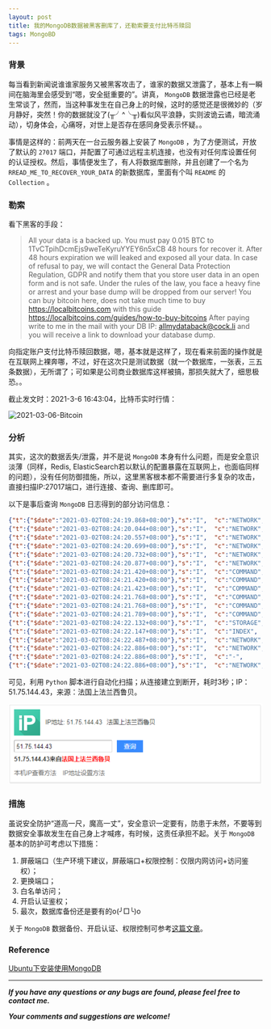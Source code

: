 ```yaml
---
layout: post
title: 我的MongoDB数据被黑客删库了，还勒索要支付比特币赎回
tags: MongoBD
---
```


### 背景

每当看到新闻说谁谁家服务又被黑客攻击了，谁家的数据又泄露了，基本上有一瞬间在脑海里会感受到“嗯，安全挺重要的”。讲真， `MongoDB` 数据泄露也已经是老生常谈了，然而，当这种事发生在自己身上的时候，这时的感觉还是很微妙的（岁月静好，突然！你的数据就没了(╥╯^╰╥)看似风平浪静，实则波诡云谲，暗流涌动），切身体会，心痛呀，对世上是否存在感同身受表示怀疑。。

事情是这样的：前两天在一台云服务器上安装了 `MongoDB` ，为了方便测试，开放了默认的 `27017` 端口，并配置了可通过远程主机连接，也没有对任何库设置任何的认证授权。然后，事情便发生了，有人将数据库删除，并且创建了一个名为 `RREAD_ME_TO_RECOVER_YOUR_DATA` 的新数据库，里面有个叫 `README` 的 `Collection` 。

### 勒索

看下黑客的手段：

> All your data is a backed up. You must pay 0.015 BTC to 1TvCTpihDcmEjs9weTeKyruYYEY6n5xCB 48 hours for recover it. After 48 hours expiration we will leaked and exposed all your data. In case of refusal to pay, we will contact the General Data Protection Regulation, GDPR and notify them that you store user data in an open form and is not safe. Under the rules of the law, you face a heavy fine or arrest and your base dump will be dropped from our server! You can buy bitcoin here, does not take much time to buy https://localbitcoins.com with this guide https://localbitcoins.com/guides/how-to-buy-bitcoins After paying write to me in the mail with your DB IP: allmydataback@cock.li and you will receive a link to download your database dump.

向指定账户支付比特币赎回数据，嗯，基本就是这样了，现在看来前面的操作就是在互联网上裸奔哪，不过，好在这次只是测试数据（就一个数据库，一张表，三五条数据），无所谓了；可如果是公司商业数据库这样被搞，那损失就大了，细思极恐。。

截止发文时：2021-3-6 16:43:04，比特币实时行情：

![2021-03-06-Bitcoin](https://github.com/heartsuit/heartsuit.github.io/raw/master/pictures/2021-03-06-Bitcoin)

### 分析

其实，这次的数据丢失/泄露，并不是说 `MongoDB` 本身有什么问题，而是安全意识淡薄（同样，Redis, ElasticSearch若以默认的配置暴露在互联网上，也面临同样的问题），没有任何防御措施，所以，这里黑客根本都不需要进行多复杂的攻击，直接扫描IP:27017端口，进行连接、查询、删库即可。

以下是事后查询 `MongoDB` 日志得到的部分访问信息：

``` json
{"t":{"$date":"2021-03-02T08:24:19.868+08:00"},"s":"I",  "c":"NETWORK",  "id":22943,   "ctx":"listener","msg":"Connection accepted","attr":{"remote":"51.75.144.43:46064","connectionId":2480072,"connectionCount":9}}
{"t":{"$date":"2021-03-02T08:24:20.044+08:00"},"s":"I",  "c":"NETWORK",  "id":51800,   "ctx":"conn2480072","msg":"client metadata","attr":{"remote":"51.75.144.43:46064","client":"conn2480072","doc":{"driver":{"name":"PyMongo","version":"3.11.2"},"os":{"type":"Linux","name":"Linux","architecture":"x86_64","version":"5.4.0-66-generic"},"platform":"CPython 3.8.5.final.0"}}}
{"t":{"$date":"2021-03-02T08:24:20.557+08:00"},"s":"I",  "c":"NETWORK",  "id":22943,   "ctx":"listener","msg":"Connection accepted","attr":{"remote":"51.75.144.43:46778","connectionId":2480073,"connectionCount":10}}
{"t":{"$date":"2021-03-02T08:24:20.699+08:00"},"s":"I",  "c":"NETWORK",  "id":22943,   "ctx":"listener","msg":"Connection accepted","attr":{"remote":"51.75.144.43:46938","connectionId":2480074,"connectionCount":11}}
{"t":{"$date":"2021-03-02T08:24:20.732+08:00"},"s":"I",  "c":"NETWORK",  "id":51800,   "ctx":"conn2480073","msg":"client metadata","attr":{"remote":"51.75.144.43:46778","client":"conn2480073","doc":{"driver":{"name":"PyMongo","version":"3.11.2"},"os":{"type":"Linux","name":"Linux","architecture":"x86_64","version":"5.4.0-66-generic"},"platform":"CPython 3.8.5.final.0"}}}
{"t":{"$date":"2021-03-02T08:24:20.877+08:00"},"s":"I",  "c":"NETWORK",  "id":51800,   "ctx":"conn2480074","msg":"client metadata","attr":{"remote":"51.75.144.43:46938","client":"conn2480074","doc":{"driver":{"name":"PyMongo","version":"3.11.2"},"os":{"type":"Linux","name":"Linux","architecture":"x86_64","version":"5.4.0-66-generic"},"platform":"CPython 3.8.5.final.0"}}}
{"t":{"$date":"2021-03-02T08:24:21.420+08:00"},"s":"I",  "c":"COMMAND",  "id":20337,   "ctx":"conn2480073","msg":"dropDatabase - starting","attr":{"db":"RREAD_ME_TO_RECOVER_YOUR_DATA"}}
{"t":{"$date":"2021-03-02T08:24:21.420+08:00"},"s":"I",  "c":"COMMAND",  "id":20338,   "ctx":"conn2480073","msg":"dropDatabase - dropping collection","attr":{"db":"RREAD_ME_TO_RECOVER_YOUR_DATA","namespace":"RREAD_ME_TO_RECOVER_YOUR_DATA.RREADME"}}
{"t":{"$date":"2021-03-02T08:24:21.423+08:00"},"s":"I",  "c":"COMMAND",  "id":20336,   "ctx":"conn2480073","msg":"dropDatabase","attr":{"db":"RREAD_ME_TO_RECOVER_YOUR_DATA","numCollectionsDropped":1}}
{"t":{"$date":"2021-03-02T08:24:21.768+08:00"},"s":"I",  "c":"COMMAND",  "id":20337,   "ctx":"conn2480073","msg":"dropDatabase - starting","attr":{"db":"config"}}
{"t":{"$date":"2021-03-02T08:24:21.768+08:00"},"s":"I",  "c":"COMMAND",  "id":20338,   "ctx":"conn2480073","msg":"dropDatabase - dropping collection","attr":{"db":"config","namespace":"config.system.sessions"}}
{"t":{"$date":"2021-03-02T08:24:21.789+08:00"},"s":"I",  "c":"COMMAND",  "id":20336,   "ctx":"conn2480073","msg":"dropDatabase","attr":{"db":"config","numCollectionsDropped":1}}
{"t":{"$date":"2021-03-02T08:24:22.132+08:00"},"s":"I",  "c":"STORAGE",  "id":20320,   "ctx":"conn2480073","msg":"createCollection","attr":{"namespace":"RREAD_ME_TO_RECOVER_YOUR_DATA.RREADME","uuidDisposition":"generated","uuid":{"uuid":{"$uuid":"1f0b87f8-ba8f-476b-94cc-8d80796b64bc"}},"options":{}}}
{"t":{"$date":"2021-03-02T08:24:22.147+08:00"},"s":"I",  "c":"INDEX",    "id":20345,   "ctx":"conn2480073","msg":"Index build: done building","attr":{"buildUUID":null,"namespace":"RREAD_ME_TO_RECOVER_YOUR_DATA.RREADME","index":"_id_","commitTimestamp":{"$timestamp":{"t":0,"i":0}}}}
{"t":{"$date":"2021-03-02T08:24:22.487+08:00"},"s":"I",  "c":"NETWORK",  "id":22944,   "ctx":"conn2480073","msg":"Connection ended","attr":{"remote":"51.75.144.43:46778","connectionId":2480073,"connectionCount":10}}
{"t":{"$date":"2021-03-02T08:24:22.886+08:00"},"s":"I",  "c":"NETWORK",  "id":22944,   "ctx":"conn2480074","msg":"Connection ended","attr":{"remote":"51.75.144.43:46938","connectionId":2480074,"connectionCount":9}}
{"t":{"$date":"2021-03-02T08:24:22.886+08:00"},"s":"I",  "c":"-",        "id":20883,   "ctx":"conn2480072","msg":"Interrupted operation as its client disconnected","attr":{"opId":42096260}}
{"t":{"$date":"2021-03-02T08:24:22.886+08:00"},"s":"I",  "c":"NETWORK",  "id":22944,   "ctx":"conn2480072","msg":"Connection ended","attr":{"remote":"51.75.144.43:46064","connectionId":2480072,"connectionCount":8}}
```

可见，利用 `Python` 脚本进行自动化扫描；从连接建立到断开，耗时3秒；IP：51.75.144.43，来源：法国上法兰西鲁贝。

![2021-03-06-IP.png](https://github.com/heartsuit/heartsuit.github.io/raw/master/pictures/2021-03-06-IP.png)

### 措施

虽说安全防护“道高一尺，魔高一丈”，安全意识一定要有，防患于未然，不要等到数据安全事故发生在自己身上才喊疼，有时候，这责任承担不起。关于 `MongoDB` 基本的防护可考虑以下措施：

1. 屏蔽端口（生产环境下建议，屏蔽端口+权限控制：仅限内网访问+访问鉴权）；
2. 更换端口；
3. 白名单访问；
4. 开启认证鉴权；
5. 最次，数据库备份还是要有的o(╯□╰)o

关于 `MongoDB` 数据备份、开启认证、权限控制可参考[这篇文章](https://heartsuit.blog.csdn.net/article/details/83415756)。

### Reference

[Ubuntu下安装使用MongoDB](https://heartsuit.blog.csdn.net/article/details/83415756)

---

***If you have any questions or any bugs are found, please feel free to contact me.***

***Your comments and suggestions are welcome!***

